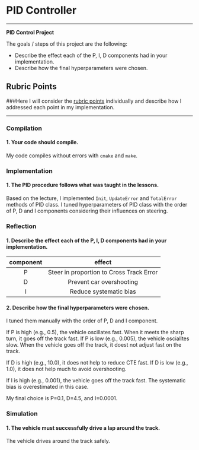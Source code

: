 # **PID Controller**
---

**PID Control Project**

The goals / steps of this project are the following:
* Describe the effect each of the P, I, D components had in your implementation.
* Describe how the final hyperparameters were chosen.

## Rubric Points
###Here I will consider the [rubric points](https://review.udacity.com/#!/rubrics/824/view) individually and describe how I addressed each point in my implementation.  

---
### Compilation

#### 1. Your code should compile.

My code compiles without errors with `cmake` and `make`.


### Implementation

#### 1. The PID procedure follows what was taught in the lessons.

Based on the lecture, I implemented `Init`, `UpdateError` and `TotalError` methods of PID class. I tuned hyperparameters of PID class with the order of P, D and I components considering their influences on steering.


### Reflection

#### 1. Describe the effect each of the P, I, D components had in your implementation.

| component  | effect       |
|:----------:|:------------:|
| P          | Steer in proportion to Cross Track Error|
| D          | Prevent car overshooting             |
| I          | Reduce systematic bias             |

#### 2. Describe how the final hyperparameters were chosen.

I tuned them manually with the order of P, D and I component.

If P is high (e.g., 0.5), the vehicle oscillates fast. When it meets the sharp turn, it goes off the track fast.
If P is low (e.g., 0.005), the vehicle oscialltes slow. When the vehicle goes off the track, it doest not adjust fast on the track.

If D is high (e.g., 10.0), it does not help to reduce CTE fast.
If D is low (e.g., 1.0), it does not help much to avoid overshooting.

If I is high (e.g., 0.001), the vehicle goes off the track fast. The systematic bias is overestimated in this case.

My final choice is P=0.1, D=4.5, and I=0.0001.

### Simulation

#### 1. The vehicle must successfully drive a lap around the track.

The vehicle drives around the track safely.

